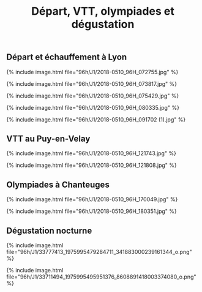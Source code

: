 ﻿---
title: "Départ, VTT, olympiades et dégustation"
permalink: /96h/J1/
sidebar:
  nav: "96h"
---

## Départ et échauffement à Lyon

{% include image.html file="96h/J1/2018-0510_96H_072755.jpg" %}

{% include image.html file="96h/J1/2018-0510_96H_073817.jpg" %}

{% include image.html file="96h/J1/2018-0510_96H_075429.jpg" %}

{% include image.html file="96h/J1/2018-0510_96H_080335.jpg" %}

{% include image.html file="96h/J1/2018-0510_96H_091702 (1).jpg" %}

## VTT au Puy-en-Velay

{% include image.html file="96h/J1/2018-0510_96H_121743.jpg" %}

{% include image.html file="96h/J1/2018-0510_96H_121808.jpg" %}

## Olympiades à Chanteuges

{% include image.html file="96h/J1/2018-0510_96H_170049.jpg" %}

{% include image.html file="96h/J1/2018-0510_96H_180351.jpg" %}

## Dégustation nocturne

{% include image.html file="96h/J1/33777413_1975995479284711_341883000239161344_o.png" %}

{% include image.html file="96h/J1/33711494_1975995495951376_8608891418003374080_o.png" %}

